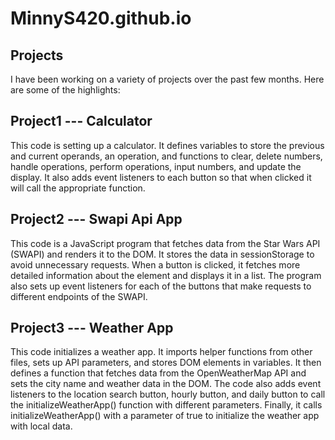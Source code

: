 # MinnyS420.github.io

## Projects 

I have been working on a variety of projects over the past few months. Here are some of the highlights:

## Project1 --- Calculator

This code is setting up a calculator. It defines variables to store the previous and current operands, an operation, and functions to clear, delete numbers, handle operations, perform operations, input numbers, and update the display. It also adds event listeners to each button so that when clicked it will call the appropriate function.

## Project2 --- Swapi Api App

This code is a JavaScript program that fetches data from the Star Wars API (SWAPI) and renders it to the DOM. It stores the data in sessionStorage to avoid unnecessary requests. When a button is clicked, it fetches more detailed information about the element and displays it in a list. The program also sets up event listeners for each of the buttons that make requests to different endpoints of the SWAPI.

## Project3 --- Weather App

This code initializes a weather app. It imports helper functions from other files, sets up API parameters, and stores DOM elements in variables. It then defines a function that fetches data from the OpenWeatherMap API and sets the city name and weather data in the DOM. The code also adds event listeners to the location search button, hourly button, and daily button to call the initializeWeatherApp() function with different parameters. Finally, it calls initializeWeatherApp() with a parameter of true to initialize the weather app with local data.